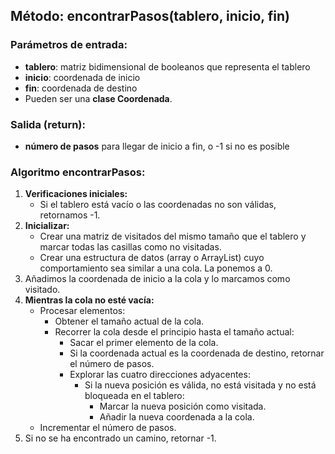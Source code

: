 ## Método: encontrarPasos(tablero, inicio, fin) 

### Parámetros de entrada:

- **tablero**: matriz bidimensional de booleanos que representa el tablero
- **inicio**: coordenada de inicio
- **fin**: coordenada de destino
- Pueden ser una **clase Coordenada**.

### Salida (return):

- **número de pasos** para llegar de inicio a fin, o -1 si no es posible

### Algoritmo encontrarPasos:

1. **Verificaciones iniciales:**
   - Si el tablero está vacío o las coordenadas no son válidas, retornamos -1.
2. **Inicializar:**
   - Crear una matriz de visitados del mismo tamaño que el tablero y marcar todas las casillas como no visitadas.
   - Crear una estructura de datos (array o ArrayList) cuyo comportamiento sea similar a una cola. La ponemos a 0.
3. Añadimos la coordenada de inicio a la cola y lo marcamos como visitado.
4. **Mientras la cola no esté vacía:**
   - Procesar elementos:
     - Obtener el tamaño actual de la cola.
     - Recorrer la cola desde el principio hasta el tamaño actual:
       - Sacar el primer elemento de la cola.
       - Si la coordenada actual es la coordenada de destino, retornar el número de pasos.
       - Explorar las cuatro direcciones adyacentes:
         - Si la nueva posición es válida, no está visitada y no está bloqueada en el tablero:
           - Marcar la nueva posición como visitada.
           - Añadir la nueva coordenada a la cola.
   - Incrementar el número de pasos.
5. Si no se ha encontrado un camino, retornar -1.
